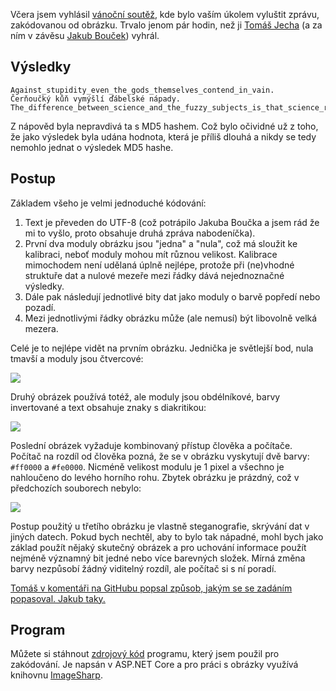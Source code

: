 <!-- dcterms:title = Výsledek vánoční soutěže -->
<!-- dcterms:abstract = Včera jsem vyhlásil vánoční soutěž, kde bylo vaším úkolem vyluštit zprávu, zakódovanou od obrázku. Trvalo jenom pár hodin, než ji Tomáš Jecha (a za ním v závěsu Jakub Bouček) vyhrál. -->
<!-- dcterms:creator = Michal Altair Valášek -->
<!-- x4w:pictureUrl = /perex-pictures/20181222-vanocni-soutez.png -->
<!-- x4w:pictureWidth = 150 -->
<!-- x4w:pictureHeight = 150 -->
<!-- x4w:category = IT -->
<!-- dcterms:date = 2018-12-23 -->

Včera jsem vyhlásil [vánoční soutěž](/2018/12/vanocni-soutez), kde bylo vaším úkolem vyluštit zprávu, zakódovanou od obrázku. Trvalo jenom pár hodin, než ji [Tomáš Jecha](https://github.com/ridercz/Blog/issues/7) (a za ním v závěsu [Jakub Bouček](https://github.com/ridercz/Blog/issues/7)) vyhrál.

## Výsledky

    Against_stupidity_even_the_gods_themselves_contend_in_vain.
    Čerňoučký kůň vymýšlí ďábelské nápady.
    The_difference_between_science_and_the_fuzzy_subjects_is_that_science_requires_reasoning,_while_the_other_subjects_require_scholarship.

Z nápověd byla nepravdivá ta s MD5 hashem. Což bylo očividné už z toho, že jako výsledek byla udána hodnota, která je příliš dlouhá a nikdy se tedy nemohlo jednat o výsledek MD5 hashe.

## Postup

Základem všeho je velmi jednoduché kódování:

1. Text je převeden do UTF-8 (což potrápilo Jakuba Boučka a jsem rád že mi to vyšlo, proto obsahuje druhá zpráva nabodeníčka).
2. První dva moduly obrázku jsou "jedna" a "nula", což má sloužit ke kalibraci, neboť moduly mohou mít různou velikost. Kalibrace mimochodem není udělaná úplně nejlépe, protože při (ne)vhodné struktuře dat a nulové mezeře mezi řádky dává nejednoznačné výsledky.
3. Dále pak následují jednotlivé bity dat jako moduly o barvě popředí nebo pozadí.
4. Mezi jednotlivými řádky obrázku může (ale nemusí) být libovolně velká mezera.

Celé je to nejlépe vidět na prvním obrázku. Jednička je světlejší bod, nula tmavší a moduly jsou čtvercové:

![](https://www.cdn.altairis.cz/Blog/2018/20181222-zadani-1.png)

Druhý obrázek používá totéž, ale moduly jsou obdélníkové, barvy invertované a text obsahuje znaky s diakritikou:

![](https://www.cdn.altairis.cz/Blog/2018/20181222-zadani-2.png)

Poslední obrázek vyžaduje kombinovaný přístup člověka a počítače. Počítač na rozdíl od člověka pozná, že se v obrázku vyskytují dvě barvy: `#ff0000` a `#fe0000`. Nicméně velikost modulu je 1 pixel a všechno je nahloučeno do levého horního rohu. Zbytek obrázku je prázdný, což v předchozích souborech nebylo:

![](https://www.cdn.altairis.cz/Blog/2018/20181222-zadani-3.png)

Postup použitý u třetího obrázku je vlastně steganografie, skrývání dat v jiných datech. Pokud bych nechtěl, aby to bylo tak nápadné, mohl bych jako základ použít nějaký skutečný obrázek a pro uchování informace použít nejméně významný bit jedné nebo více barevných složek. Mírná změna barvy nezpůsobí žádný viditelný rozdíl, ale počítač si s ní poradí.

<ins>Tomáš v [komentáři na GitHubu](https://github.com/ridercz/Blog/issues/7#issuecomment-449627117) popsal způsob, jakým se se zadáním popasoval. [Jakub taky](https://github.com/ridercz/Blog/issues/8#issuecomment-449633871). </ins>

## Program

Můžete si stáhnout [zdrojový kód](https://www.cdn.altairis.cz/Blog/2018/20181223-imagencode.zip) programu, který jsem použil pro zakódování. Je napsán v ASP.NET Core a pro práci s obrázky využívá knihovnu [ImageSharp](https://github.com/SixLabors/ImageSharp).